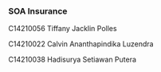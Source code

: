 ### SOA Insurance

C14210056	Tiffany Jacklin Polles

C14210022	Calvin Ananthapindika Luzendra

C14210038	Hadisurya Setiawan Putera
